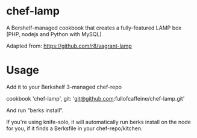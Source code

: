 chef-lamp
===========

A Bershelf-managed cookbook that creates a fully-featured LAMP box (PHP, nodejs and Python with MySQL)

Adapted from: https://github.com/r8/vagrant-lamp

Usage
=====

Add it to your Berkshelf 3-managed chef-repo

cookbook 'chef-lamp', git: 'git@github.com:fullofcaffeine/chef-lamp.git'

And run "berks install".

If you're using knife-solo, it will automatically run berks install on the node for you, if it finds a Berksfile in your chef-repo/kitchen.


